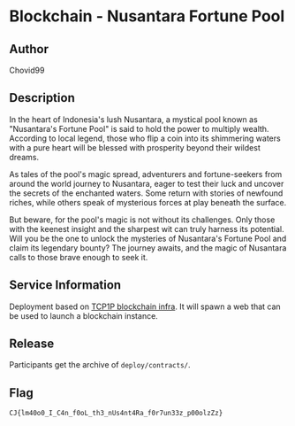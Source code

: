 # Blockchain - Nusantara Fortune Pool

## Author
Chovid99

## Description
In the heart of Indonesia's lush Nusantara, a mystical pool known as "Nusantara's Fortune Pool" is said to hold the power to multiply wealth. According to local legend, those who flip a coin into its shimmering waters with a pure heart will be blessed with prosperity beyond their wildest dreams.

As tales of the pool's magic spread, adventurers and fortune-seekers from around the world journey to Nusantara, eager to test their luck and uncover the secrets of the enchanted waters. Some return with stories of newfound riches, while others speak of mysterious forces at play beneath the surface.

But beware, for the pool's magic is not without its challenges. Only those with the keenest insight and the sharpest wit can truly harness its potential. Will you be the one to unlock the mysteries of Nusantara's Fortune Pool and claim its legendary bounty?
The journey awaits, and the magic of Nusantara calls to those brave enough to seek it.

## Service Information
Deployment based on [TCP1P blockchain infra](https://github.com/TCP1P/Paradigmctf-BlockChain-Infra-Extended/). It will spawn a web that can be used to launch a blockchain instance.

## Release
Participants get the archive of `deploy/contracts/`.

## Flag
`CJ{lm40o0_I_C4n_f0oL_th3_nUs4nt4Ra_f0r7un33z_p00olzZz}`